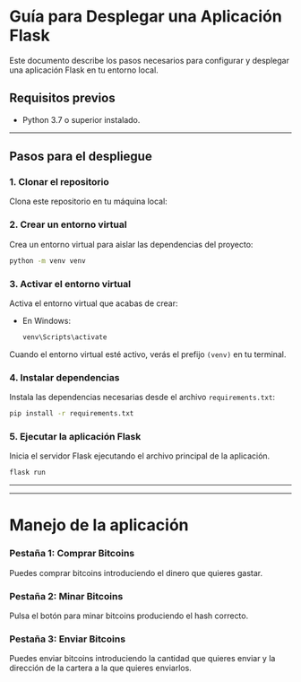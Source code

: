 # Guía para Desplegar una Aplicación Flask

Este documento describe los pasos necesarios para configurar y desplegar una aplicación Flask en tu entorno local.

## Requisitos previos

- Python 3.7 o superior instalado.

---

## Pasos para el despliegue

### 1. Clonar el repositorio
Clona este repositorio en tu máquina local:

### 2. Crear un entorno virtual
Crea un entorno virtual para aislar las dependencias del proyecto:

```bash
python -m venv venv
```

### 3. Activar el entorno virtual
Activa el entorno virtual que acabas de crear:

- En Windows:
  ```bash
  venv\Scripts\activate
  ```
  
Cuando el entorno virtual esté activo, verás el prefijo `(venv)` en tu terminal.

### 4. Instalar dependencias
Instala las dependencias necesarias desde el archivo `requirements.txt`:

```bash
pip install -r requirements.txt
```

### 5. Ejecutar la aplicación Flask
Inicia el servidor Flask ejecutando el archivo principal de la aplicación. 

```bash
flask run
```

---  

---

# Manejo de la aplicación

### Pestaña 1: Comprar Bitcoins
Puedes comprar bitcoins introduciendo el dinero que quieres gastar.

### Pestaña 2: Minar Bitcoins
Pulsa el botón para minar bitcoins produciendo el hash correcto.

### Pestaña 3: Enviar Bitcoins
Puedes enviar bitcoins introduciendo la cantidad que quieres enviar y la dirección de la cartera a la que quieres enviarlos.

